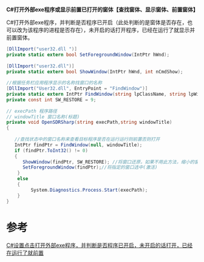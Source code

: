 **C#打开外部exe程序或显示前置已打开的窗体【查找窗体、显示窗体、前置窗体】**


C#打开外部exe程序，并判断是否程序已开启（此处判断的是窗体是否存在，也可以改为该程序的进程是否存在），未开启的话打开程序，已经在运行了就显示并前置窗体。

```cs
[DllImport("user32.dll ")]
private static extern bool SetForegroundWindow(IntPtr hWnd);
 
[DllImport("user32.dll")]
private static extern bool ShowWindow(IntPtr hWnd, int nCmdShow);
 
//根据任务栏应用程序显示的名称找窗口的名称
[DllImport("User32.dll", EntryPoint = "FindWindow")]
private static extern IntPtr FindWindow(string lpClassName, string lpWindowName);
private const int SW_RESTORE = 9;
 
// execPath 程序路径
// windowTitle 窗口名称(标题)
private void OpenSDRSharp(string execPath,string windowTitle)
{
 
   //查找状态中的窗口名称来查看目标程序是否在运行运行则前置否则打开
   IntPtr findPtr = FindWindow(null, windowTitle);
   if (findPtr.ToInt32() != 0)
   {
      ShowWindow(findPtr, SW_RESTORE); //将窗口还原，如果不用此方法，缩小的窗口不能激活
      SetForegroundWindow(findPtr);//将指定的窗口选中(激活)
    }
    else
    {
         System.Diagnostics.Process.Start(execPath);
    }
}
```

# 参考

[C#设置点击打开外部exe程序，并判断是否程序已开启，未开启的话打开，已经在运行了就前置](https://blog.csdn.net/u010458948/article/details/101509127)